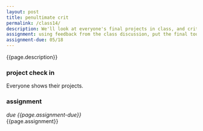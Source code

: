 ```yaml
---  
layout: post  
title: penultimate crit
permalink: /class14/  
description: We'll look at everyone's final projects in class, and critique one anothers' work. The rest of the class will be working time. Come with bugs, questions, problems, and thoughts. Leave with new ideas and inspiration to improve your project over the final week.
assignment: using feedback from the class discussion, put the final touches to your project
assignment-due: 05/18
---  
```


{{page.description}}

### project check in
Everyone shows their projects.

### assignment
*due {{page.assignment-due}}*<br>
{{page.assignment}}